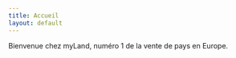 ```yaml
---
title: Accueil
layout: default
---
```


Bienvenue chez myLand, numéro 1 de la vente de pays en Europe.
